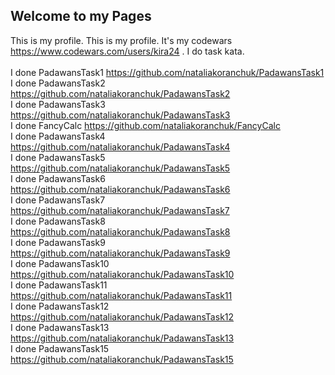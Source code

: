 ## Welcome to my Pages

This is my profile. 
This is my profile. 
It's my codewars https://www.codewars.com/users/kira24 . I do task kata. <br>
<br>
I done PadawansTask1 https://github.com/nataliakoranchuk/PadawansTask1<br>
I done PadawansTask2 https://github.com/nataliakoranchuk/PadawansTask2<br>
I done PadawansTask3 https://github.com/nataliakoranchuk/PadawansTask3<br>
I done FancyCalc     https://github.com/nataliakoranchuk/FancyCalc<br>
I done PadawansTask4 https://github.com/nataliakoranchuk/PadawansTask4 <br>
I done PadawansTask5 https://github.com/nataliakoranchuk/PadawansTask5 <br>
I done PadawansTask6 https://github.com/nataliakoranchuk/PadawansTask6 <br>
I done PadawansTask7 https://github.com/nataliakoranchuk/PadawansTask7 <br>
I done PadawansTask8 https://github.com/nataliakoranchuk/PadawansTask8 <br>
I done PadawansTask9 https://github.com/nataliakoranchuk/PadawansTask9 <br>
I done PadawansTask10 https://github.com/nataliakoranchuk/PadawansTask10 <br>
I done PadawansTask11 https://github.com/nataliakoranchuk/PadawansTask11 <br>
I done PadawansTask12 https://github.com/nataliakoranchuk/PadawansTask12 <br>
I done PadawansTask13 https://github.com/nataliakoranchuk/PadawansTask13 <br>
I done PadawansTask15 https://github.com/nataliakoranchuk/PadawansTask15<br>

